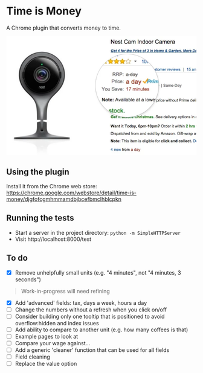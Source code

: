 # Time is Money

A Chrome plugin that converts money to time.

![Screenshot](screenshot.png)

## Using the plugin

Install it from the Chrome web store:
https://chrome.google.com/webstore/detail/time-is-money/djgfofcgmhmmamdbjbcefbmclhblcpkn

## Running the tests

- Start a server in the project directory: `python -m SimpleHTTPServer`
- Visit http://localhost:8000/test

## To do

- [x] Remove unhelpfully small units (e.g. "4 minutes", not "4 minutes, 3 seconds")
> Work-in-progress will need refining
- [x] Add 'advanced' fields: tax, days a week, hours a day
- [ ] Change the numbers without a refresh when you click on/off
- [ ] Consider building only one tooltip that is positioned to avoid overflow:hidden and index issues
- [ ] Add ability to compare to another unit (e.g. how many coffees is that)
- [ ] Example pages to look at
- [ ] Compare your wage against...
- [ ] Add a generic 'cleaner' function that can be used for all fields
- [ ] Field cleaning
- [ ] Replace the value option
